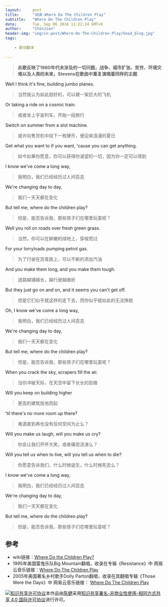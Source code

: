 ```yaml
---
layout:     post
title:      "词译-Where Do The Children Play"
subtitle:   "Where Do The Children Play"
date:       Tue, Sep 06 2016 11:22:24 GMT+8
author:     "ChenJian"
header-img: "img/in-post/Where-Do-The-Children-Play/head_blog.jpg"
tags:
    
    - 歌词翻译
    
---
```


> **此歌反映了1960年代末涉及的一切问题，战争、城市扩张、贫穷、环境灾难以及人类的未来，Stevens在歌曲中重复演唱着同样的主题**

Well I think it's fine, building jumbo planes.

> 当然我认为如此挺好的，可以建一架巨大的飞机

Or taking a ride on a cosmic train.

> 或者坐上宇宙列车，开始一段旅行

Switch on summer from a slot machine.

> 或许向售货机中投下一枚硬币，便迎来浪漫的夏日

Get what you want to if you want, 'cause you can get anything.

> 如今如果你愿意，你可以获得你渴望的一切，因为你一定可以得到

I know we've come a long way,

> 我明白，我们已经经历过人间百态

We're changing day to day,

> 我们一天天都在变化

But tell me, where do the children play?

> 但是，能否告诉我，那些孩子们在哪里玩耍呢？

Well you roll on roads over fresh green grass.

> 当然，你可以在鲜嫩的绿地上，穿梭而过

For your lorryloads pumping petrol gas.

> 为了行驶在沥青路上，可以不断的添加汽油

And you make them long, and you make them tough.

> 道路越铺越长，越行驶越曲折

But they just go on and on, and it seems you can't get off.

> 但是它们似乎就这样的走下去，而你似乎就如此的无法挣脱

Oh, I know we've come a long way,

> 我明白，我们已经经历过人间百态

We're changing day to day,

> 我们一天天都在变化

But tell me, where do the children play?

> 但是，能否告诉我，那些孩子们在哪里玩耍呢？

When you crack the sky, scrapers fill the air.

> 当你冲破天际，在天空中留下长长的刮痕

Will you keep on building higher

> 更高的建筑拔地而起

'til there's no more room up there?

> 难道直到再也没有任何空间为止么？

Will you make us laugh, will you make us cry?

> 你会让我们开怀大笑，或者痛苦流涕么？

Will you tell us when to live, will you tell us when to die?

> 你愿意告诉我们，什么时候诞生，什么时候死去么？

I know we've come a long way,

> 我明白，我们已经经历过人间百态

We're changing day to day,

> 我们一天天都在变化

But tell me, where do the children play?

> 但是，能否告诉我，那些孩子们在哪里玩耍呢？

## 参考

* wiki链接：[Where Do the Children Play?](https://en.wikipedia.org/wiki/Where_Do_the_Children_Play%3F)
* 1995年美国雷鬼乐队Big Mountain翻唱，收录在专辑《Resistance》中
网易云音乐链接：[Where Do The Children Play](http://music.163.com/#/song?id=16780448)
* 2005年美国著名乡村歌手Dolly Parton翻唱，收录在其翻唱专辑《Those Were the Days》中
网易云音乐链接： [Where Do The Children Play](http://music.163.com/#/song?id=17406095)


<a rel="license" href="http://creativecommons.org/licenses/by-nc-sa/4.0/"><img alt="知识共享许可协议" style="border-width:0" src="https://i.creativecommons.org/l/by-nc-sa/4.0/88x31.png" /></a>本作品由<a xmlns:cc="http://creativecommons.org/ns#" href="https://o-my-chenjian.com/2016/09/06/Where-Do-The-Children-Play/" property="cc:attributionName" rel="cc:attributionURL">陈健</a>采用<a rel="license" href="http://creativecommons.org/licenses/by-nc-sa/4.0/">知识共享署名-非商业性使用-相同方式共享 4.0 国际许可协议</a>进行许可。
